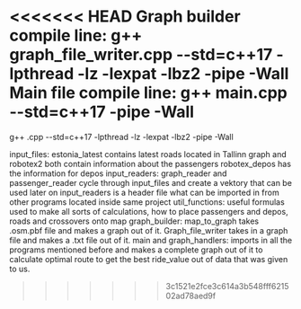 <<<<<<< HEAD
Graph builder compile line: g++ graph_file_writer.cpp --std=c++17 -lpthread -lz -lexpat -lbz2 -pipe -Wall
Main file compile line: g++ main.cpp --std=c++17 -pipe -Wall
=======
g++ .cpp --std=c++17 -lpthread -lz -lexpat -lbz2 -pipe -Wall

input_files:
estonia_latest contains latest roads located in Tallinn
graph and robotex2 both contain information about the passengers
robotex_depos has the information for depos
input_readers:
graph_reader and passenger_reader cycle through input_files and create a vektory that can be used later on
input_readers is a header file what can be imported in from other programs located inside same project
util_functions:
useful formulas used to make all sorts of calculations, how to place passengers and depos, roads and crossovers onto map
graph_builder:
map_to_graph takes .osm.pbf file and makes a graph out of it. Graph_file_writer takes in a graph file and makes a  .txt file out of it.
main and graph_handlers:
imports in all the programs mentioned before and makes a complete graph out of it to calculate optimal route to get the best ride_value out of data that was given to us.
>>>>>>> 3c1521e2fce3c614a3b548fff621502ad78aed9f

